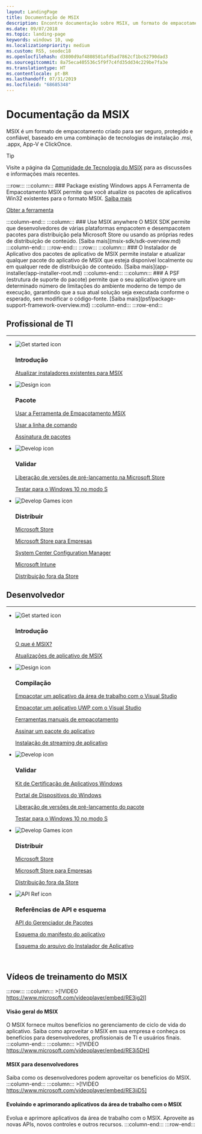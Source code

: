 ```yaml
---
layout: LandingPage
title: Documentação de MSIX
description: Encontre documentação sobre MSIX, um formato de empacotamento atualizado, criado para ser seguro, protegido e confiável e que é uma combinação de tecnologias de instalação .msi, .appx, App-V e ClickOnce.
ms.date: 09/07/2018
ms.topic: landing-page
keywords: windows 10, uwp
ms.localizationpriority: medium
ms.custom: RS5, seodec18
ms.openlocfilehash: d3800d9af4808501afd5ad7862cf1bc62790dad3
ms.sourcegitcommit: 8a75eca405536c5f9f7c4fd35dd34c229be7fa3e
ms.translationtype: HT
ms.contentlocale: pt-BR
ms.lasthandoff: 07/31/2019
ms.locfileid: "68685348"
---
```

# <a name="msix-documentation"></a>Documentação da MSIX
MSIX é um formato de empacotamento criado para ser seguro, protegido e confiável, baseado em uma combinação de tecnologias de instalação .msi, .appx, App-V e ClickOnce. 

 > [!TIP]
 > Visite a página da [Comunidade de Tecnologia do MSIX](https://aka.ms/msixcommunity) para as discussões e informações mais recentes.
 
:::row:::
    :::column:::
        ### Package existing Windows apps
A Ferramenta de Empacotamento MSIX permite que você atualize os pacotes de aplicativos Win32 existentes para o formato MSIX. [Saiba mais](mpt-overview.md)
<div class="nextstepaction"><p><a class="x-hidden-focus" href="https://www.microsoft.com/en-us/p/msix-packaging-tool/9n5lw3jbcxkf" data-linktype="external">Obter a ferramenta</a></p></div>
    :::column-end:::
    :::column:::
        ### Use MSIX anywhere O MSIX SDK permite que desenvolvedores de várias plataformas empacotem e desempacotem pacotes para distribuição pela Microsoft Store ou usando as próprias redes de distribuição de conteúdo. [Saiba mais](msix-sdk/sdk-overview.md)
    :::column-end:::
:::row-end:::
:::row:::
        :::column:::
        ### O Instalador de Aplicativo dos pacotes de aplicativo de MSIX permite instalar e atualizar qualquer pacote do aplicativo de MSIX que esteja disponível localmente ou em qualquer rede de distribuição de conteúdo. [Saiba mais](app-installer/app-installer-root.md)
    :::column-end:::
    :::column:::
    ### A PSF (estrutura de suporte do pacote) permite que o seu aplicativo ignore um determinado número de limitações do ambiente moderno de tempo de execução, garantindo que a sua atual solução seja executada conforme o esperado, sem modificar o código-fonte. [Saiba mais](psf/package-support-framework-overview.md)
    :::column-end:::
:::row-end:::

<br>

<a name="get-started"></a>
<h2>Profissional de TI</h2>
<hr />
<ul class="panelContent cardsF">
<li>
                <div class="cardSize">
                    <div class="cardPadding">
                        <div class="card">
                            <div class="cardImageOuter">
                                <div class="cardImage">
                                    <img alt="Get started icon" src="/media/common/i_get-started.svg?branch=master" data-linktype="absolute-path">
                                </div>
                            </div>
                            <div class="cardText">
                                <h3>Introdução</h3>                                
                <p>
                                    <a href="/windows/msix/packaging-tool/create-app-package-msi-vm" data-linktype="absolute-path">Atualizar instaladores existentes para MSIX</a>
                                </p>
                            </div>
                        </div>
                    </div>
                </div>
            </li>
            <li class="x-hidden-focus">
                <div class="cardSize">
                    <div class="cardPadding">
                        <div class="card">
                            <div class="cardImageOuter">
                                <div class="cardImage">
                                    <img alt="Design icon" src="/media/common/i_management.svg?branch=master" data-linktype="absolute-path">
                                </div>
                            </div>
                            <div class="cardText">
                                <h3>Pacote</h3>
                                <p>
                                    <a href="/windows/msix/mpt-overview" data-linktype="absolute-path">Usar a Ferramenta de Empacotamento MSIX</a>
                                </p>
                                <p>
                                    <a href="/windows/msix/packaging-tool/package-conversion-cli" data-linktype="absolute-path">Usar a linha de comando</a>
                                </p>
                                <p>
                                    <a href="/windows/msix/package/sign-app-package-using-signtool" data-linktype="absolute-path">Assinatura de pacotes</a>
                                </p>
                            </div>
                        </div>
                    </div>
                </div>
            </li>
            <li>
                <div class="cardSize">
                    <div class="cardPadding">
                        <div class="card">
                            <div class="cardImageOuter">
                                <div class="cardImage">
                                    <img alt="Develop icon" src="/media/common/i_code-edit.svg?branch=master" data-linktype="absolute-path">
                                </div>
                            </div>
                            <div class="cardText">
                                <h3>Validar</h3>
                                <p>
                                    <a href="/windows/uwp/publish/package-flights?context=/windows/msix/render" data-linktype="absolute-path">Liberação de versões de pré-lançamento na Microsoft Store</a>
                                </p>
                                <p>
                                    <a href="/windows/uwp/porting/desktop-to-uwp-test-windows-s?context=/windows/msix/render#first-download-the-policies-and-then-choose-one" data-linktype="absolute-path">Testar para o Windows 10 no modo S</a>
                                </p>
                            </div>
                        </div>
                    </div>
                </div>
            </li>
            <li>
                <div class="cardSize">
                    <div class="cardPadding">
                        <div class="card">
                            <div class="cardImageOuter">
                                <div class="cardImage">
                                    <img alt="Develop Games icon" src="/media/common/i_build.svg?branch=master" data-linktype="absolute-path">
                                </div>
                            </div>
                            <div class="cardText">
                                <h3>Distribuir</h3>
                                <p>
                                    <a href="/windows/uwp/publish/app-submissions?context=/windows/msix/render" data-linktype="absolute-path">Microsoft Store</a>
                                </p>
                                <p>
                                    <a href="/windows/uwp/publish/distribute-lob-apps-to-enterprises?context=/windows/msix/render" data-linktype="absolute-path">Microsoft Store para Empresas</a>
                                </p>
                                <p>
                                    <a href="/sccm/apps/understand/introduction-to-application-management?context=/windows/msix/render" data-linktype="absolute-path">System Center Configuration Manager</a>
                                </p>
                                <p>
                                    <a href="/intune/introduction-intune?context=/windows/msix/render" data-linktype="absolute-path">Microsoft Intune</a>
                                </p>
                                <p>
                                    <a href="/windows/msix/app-installer/app-installer-file-overview" data-linktype="absolute-path">Distribuição fora da Store</a>
                                </p>
                            </div>
                        </div>
                    </div>
                </div>
            </li>
</ul>

<h2>Desenvolvedor</h2>
<hr />

<ul class="panelContent cardsF">
<li>
                <div class="cardSize">
                    <div class="cardPadding">
                        <div class="card">
                            <div class="cardImageOuter">
                                <div class="cardImage">
                                    <img alt="Get started icon" src="/media/common/i_get-started.svg?branch=master" data-linktype="absolute-path">
                                </div>
                            </div>
                            <div class="cardText">
                                <h3>Introdução</h3>
                                <p>
                                    <a href="/windows/msix/overview">O que é MSIX?</a>
                                </p>
                                <p>
                                    <a href="/windows/msix/app-package-updates?context=/windows/msix/render">Atualizações de aplicativo de MSIX</a>
                                </p>
                            </div>
                        </div>
                    </div>
                </div>
            </li>
    <li>
                <div class="cardSize">
                    <div class="cardPadding">
                        <div class="card">
                            <div class="cardImageOuter">
                                <div class="cardImage">
                                    <img alt="Design icon" src="/media/common/i_management.svg?branch=master" data-linktype="absolute-path">
                                </div>
                            </div>
                            <div class="cardText">
                                <h3>Compilação</h3>
                                <p>
                                    <a href="/windows/msix/desktop/desktop-to-uwp-packaging-dot-net">Empacotar um aplicativo da área de trabalho com o Visual Studio</a>
                                </p>
                                <p>
                                    <a href="/windows/msix/package/packaging-uwp-apps" data-linktype="absolute-path">Empacotar um aplicativo UWP com o Visual Studio</a>
                                </p>
                                <p>
                                    <a href="/windows/msix/package/manual-packaging-root" data-linktype="absolute-path">Ferramentas manuais de empacotamento</a>
                                </p>
                                <p>
                                    <a href="/windows/msix/package/sign-app-package-using-signtool" data-linktype="absolute-path">Assinar um pacote do aplicativo</a>
                                </p>
                                <p>
                                    <a href="/windows/msix/package/streaming-install" data-linktype="absolute-path">Instalação de streaming de aplicativo</a>
                                </p>
                            </div>
                        </div>
                    </div>
                </div>
            </li>
    <li>
                <div class="cardSize">
                    <div class="cardPadding">
                        <div class="card">
                            <div class="cardImageOuter">
                                <div class="cardImage">
                                    <img alt="Develop icon" src="/media/common/i_code-edit.svg?branch=master" data-linktype="absolute-path">
                                </div>
                            </div>
                            <div class="cardText">
                                <h3>Validar</h3>
                                <p>
                                    <a href="/windows/uwp/debug-test-perf/windows-app-certification-kit?context=/windows/msix/render" data-linktype="absolute-path">Kit de Certificação de Aplicativos Windows</a>
                                </p>
                                <p>
                                    <a href="/windows/uwp/debug-test-perf/device-portal?context=/windows/msix/render" data-linktype="absolute-path">Portal de Dispositivos do Windows</a>
                                </p>
                                <p>
                                    <a href="/windows/uwp/publish/package-flights?context=/windows/msix/render" data-linktype="absolute-path">Liberação de versões de pré-lançamento do pacote</a>
                                </p>
                                <p>
                                    <a href="/windows/uwp/porting/desktop-to-uwp-test-windows-s?context=/windows/msix/render" data-linktype="absolute-path">Testar para o Windows 10 no modo S</a>
                                </p>
                            </div>
                        </div>
                    </div>
                </div>
            </li>
    <li>
                <div class="cardSize">
                    <div class="cardPadding">
                        <div class="card">
                            <div class="cardImageOuter">
                                <div class="cardImage">
                                    <img alt="Develop Games icon" src="/media/common/i_build.svg?branch=master" data-linktype="absolute-path">
                                </div>
                            </div>
                            <div class="cardText">
                                <h3>Distribuir</h3>
                                <p>
                                    <a href="/windows/uwp/publish/?context=/windows/msix/render" data-linktype="absolute-path">Microsoft Store</a>
                                </p>
                                <p>
                                    <a href="/windows/uwp/publish/distribute-lob-apps-to-enterprises?context=/windows/msix/render" data-linktype="absolute-path">Microsoft Store para Empresas</a>
                                </p>
                                <p>
                                    <a href="/windows/uwp/packaging/create-appinstallerfile-vs?context=/windows/msix/render" data-linktype="absolute-path">Distribuição fora da Store</a>
                                </p>
                            </div>
                        </div>
                    </div>
                </div>
            </li>
    <li>
                <div class="cardSize">
                    <div class="cardPadding">
                        <div class="card">
                            <div class="cardImageOuter">
                                <div class="cardImage">
                                    <img alt="API Ref icon" src="/media/common/i_api-reference.svg?branch=master" data-linktype="absolute-path">
                                </div>
                            </div>
                            <div class="cardText">
                                <h3>Referências de API e esquema</h3>
                                <p>
                                    <a href="/uwp/api/windows.management.deployment?context=/windows/msix/render" data-linktype="absolute-path">API do Gerenciador de Pacotes</a>
                                </p>
                                <p>
                                    <a href="/uwp/schemas/appxpackage/appx-package-manifest?context=/windows/msix/render" data-linktype="absolute-path">Esquema do manifesto do aplicativo</a>
                                </p>
                                <p>
                                    <a href="/uwp/schemas/appinstallerschema/schema-root?context=/windows/msix/render" data-linktype="absolute-path">Esquema do arquivo do Instalador de Aplicativo</a>
                                </p>
                            </div>
                        </div>
                    </div>
                </div>
            </li>
</ul>

<br>

## <a name="msix-training-videos"></a>Vídeos de treinamento do MSIX
:::row:::
    :::column:::
    >[!VIDEO https://www.microsoft.com/videoplayer/embed/RE3ig2l]
#### <a name="msix-overview"></a>Visão geral do MSIX
O MSIX fornece muitos benefícios no gerenciamento de ciclo de vida do aplicativo. Saiba como aproveitar o MSIX em sua empresa e conheça os benefícios para desenvolvedores, profissionais de TI e usuários finais.
    :::column-end:::
    :::column:::
    >[!VIDEO https://www.microsoft.com/videoplayer/embed/RE3i5DH]
#### <a name="msix-for-developers"></a>MSIX para desenvolvedores
Saiba como os desenvolvedores podem aproveitar os benefícios do MSIX.
    :::column-end:::
    :::column:::
    >[!VIDEO https://www.microsoft.com/videoplayer/embed/RE3iiD5]
#### <a name="evolving-and-enhancing-desktop-apps-with-msix"></a>Evoluindo e aprimorando aplicativos da área de trabalho com o MSIX
Evolua e aprimore aplicativos da área de trabalho com o MSIX. Aproveite as novas APIs, novos controles e outros recursos. 
    :::column-end:::
:::row-end:::


